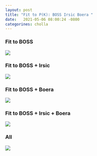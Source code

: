 ```yaml
---
layout: post
title: "Fit to P(K): BOSS Irsic Boera "
date:   2021-05-06 08:00:24 -0800
categorines: cholla
---
```


### Fit to BOSS
<img src="{{ site.url }}assets/images/corner_boss.png">



### Fit to BOSS + Irsic
<img src="{{ site.url }}assets/images/corner_boss_irsic.png">


### Fit to BOSS + Boera
<img src="{{ site.url }}assets/images/corner_boss_boera.png">



### Fit to BOSS + Irsic + Boera
<img src="{{ site.url }}assets/images/corner_boss_irsic_boera.png">



### All 
<img src="{{ site.url }}assets/images/corner_all.png">
